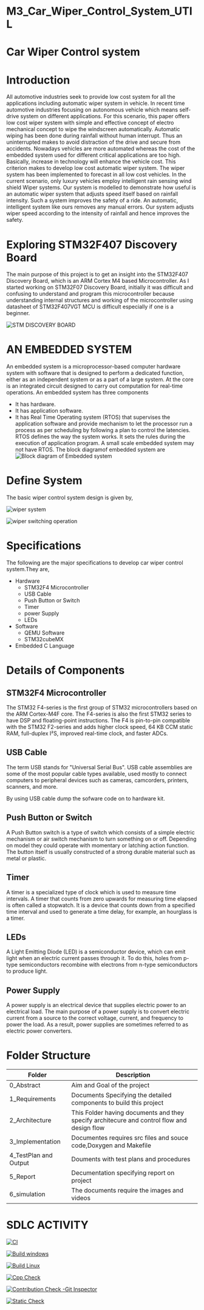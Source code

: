 # M3_Car_Wiper_Control_System_UTIL
# Car Wiper Control system
# Introduction
All automotive industries seek to provide low cost system for
all the applications including automatic wiper system in vehicle.
In recent time automotive industries focusing on autonomous
vehicle which means self-drive system on different applications.
For this scenario, this paper offers low cost wiper system with
simple and effective concept of electro mechanical concept to wipe
the windscreen automatically. Automatic wiping has been done
during rainfall without human interrupt. Thus an uninterrupted
makes to avoid distraction of the drive and secure from accidents.
Nowadays vehicles are more automated whereas the cost of the
embedded system used for different critical applications are too
high. Basically, increase in technology will enhance the vehicle
cost. This criterion makes to develop low cost automatic wiper
system. The wiper system has been implemented to forecast in
all low cost vehicles.
In the current scenario, only luxury vehicles employ intelligent
rain sensing wind shield Wiper systems. Our system is modelled to
demonstrate how useful is an automatic wiper system that adjusts
speed itself based on rainfall intensity. Such a system improves
the safety of a ride.
An automatic, intelligent system like ours removes any manual
errors. Our system adjusts wiper speed according to the intensity
of rainfall and hence improves the safety.

# Exploring STM32F407 Discovery Board
The main purpose of this project is to get an insight into the STM32F407 Discovery Board, which is an ARM Cortex M4 based Microcontroller. As I started working on STM32F07 Discovery Board, initially it was difficult and confusing to understand and program this microcontroller because understanding internal structures and working of the microcontroller using datasheet of STM32F407VGT MCU is difficult especially if one is a beginner.

![STM DISCOVERY BOARD](https://user-images.githubusercontent.com/101034610/168224946-7c8d1b47-29b8-4465-9784-8f1e5c617baa.jpeg)

# AN EMBEDDED SYSTEM
An embedded system is a microprocessor-based computer hardware system with software that is designed to perform a dedicated function, either as an independent system or as a part of a large system. At the core is an integrated circuit designed to carry out computation for real-time operations.
An embedded system has three components

* It has hardware.
* It has application software.
* It has Real Time Operating system (RTOS) that supervises the application software and provide mechanism to let the processor run a process as per scheduling by following a plan to control the latencies. RTOS defines the way the system works. It sets the rules during the execution of application program. A small scale embedded system may not have RTOS.
The block diagramof embedded system are
![Block diagram of Embedded system](https://user-images.githubusercontent.com/101034610/168228130-826125dc-ff05-4578-861b-ed2d4830a86b.jpeg)

# Define System
The basic wiper control system design is given by,

![wiper system](https://user-images.githubusercontent.com/101034610/168254645-8d561770-d0ee-48a3-beb2-e416f53592fc.jpeg)

![wiper switching operation](https://user-images.githubusercontent.com/101034610/168254739-15013070-ab91-45b7-bf6c-30f4c3046756.jpeg)

# Specifications
The following are the major specifications to develop car wiper control system.They are,
* Hardware
     * STM32F4 Microcontroller
     * USB Cable
     * Push Button or Switch
     * Timer
     * power Supply
     * LEDs
* Software
     * QEMU Software
     * STM32cubeMX
* Embedded C Language
# Details of Components
## STM32F4 Microcontroller
The STM32 F4-series is the first group of STM32 microcontrollers based on the ARM Cortex-M4F core. The F4-series is also the first STM32 series to have DSP and floating-point instructions. The F4 is pin-to-pin compatible with the STM32 F2-series and adds higher clock speed, 64 KB CCM static RAM, full-duplex I²S, improved real-time clock, and faster ADCs. 
## USB Cable
The term USB stands for "Universal Serial Bus". USB cable assemblies are some of the most popular cable types available, used mostly to connect computers to peripheral devices such as cameras, camcorders, printers, scanners, and more.

By using USB cable dump the sofware code on to hardware kit.
## Push Button or Switch
A Push Button switch is a type of switch which consists of a simple electric mechanism or air switch mechanism to turn something on or off. Depending on model they could operate with momentary or latching action function. The button itself is usually constructed of a strong durable material such as metal or plastic.
## Timer
A timer is a specialized type of clock which is used to measure time intervals. A timer that counts from zero upwards for measuring time elapsed is often called a stopwatch. It is a device that counts down from a specified time interval and used to generate a time delay, for example, an hourglass is a timer.
## LEDs
A Light Emitting Diode (LED) is a semiconductor device, which can emit light when an electric current passes through it. To do this, holes from p-type semiconductors recombine with electrons from n-type semiconductors to produce light.
## Power Supply
A power supply is an electrical device that supplies electric power to an electrical load. The main purpose of a power supply is to convert electric current from a source to the correct voltage, current, and frequency to power the load. As a result, power supplies are sometimes referred to as electric power converters.

# Folder Structure
|Folder  |Description  |
|--------|-------------|
|0_Abstract|Aim and Goal of the project|
|1_Requirements|Documents Specifying the detailed components to build this project|
|2_Architecture|This Folder having documents and they specify architecure and control flow and design flow|
|3_Implementation|Documentes requires src files and souce code,Doxygen and Makefile|
|4_TestPlan and Output|Douments with test plans and procedures|
|5_Report|Decumentation specifying  report on project|
|6_simulation|The documents require the images and videos|

# SDLC ACTIVITY

[![CI](https://github.com/Ramjitha2368/M3_Car_Wiper_Control_System_UTIL/actions/workflows/CI.yml/badge.svg)](https://github.com/Ramjitha2368/M3_Car_Wiper_Control_System_UTIL/actions/workflows/CI.yml)

[![Build windows](https://github.com/Ramjitha2368/M3_Car_Wiper_Control_System_UTIL/actions/workflows/Build%20Windows.yml/badge.svg)](https://github.com/Ramjitha2368/M3_Car_Wiper_Control_System_UTIL/actions/workflows/Build%20Windows.yml)

[![Build Linux](https://github.com/Ramjitha2368/M3_Car_Wiper_Control_System_UTIL/actions/workflows/Build%20Linux.yml/badge.svg)](https://github.com/Ramjitha2368/M3_Car_Wiper_Control_System_UTIL/actions/workflows/Build%20Linux.yml)

[![Cpp Check](https://github.com/Ramjitha2368/M3_Car_Wiper_Control_System_UTIL/actions/workflows/Cpp%20Check.yml/badge.svg)](https://github.com/Ramjitha2368/M3_Car_Wiper_Control_System_UTIL/actions/workflows/Cpp%20Check.yml)

[![Contribution Check -Git Inspector](https://github.com/Ramjitha2368/M3_Car_Wiper_Control_System_UTIL/actions/workflows/Contribution%20Check%20-Git%20Inspector.yml/badge.svg)](https://github.com/Ramjitha2368/M3_Car_Wiper_Control_System_UTIL/actions/workflows/Contribution%20Check%20-Git%20Inspector.yml)

[![Static Check](https://github.com/Ramjitha2368/M3_Car_Wiper_Control_System_UTIL/actions/workflows/Static%20Check.yml/badge.svg)](https://github.com/Ramjitha2368/M3_Car_Wiper_Control_System_UTIL/actions/workflows/Static%20Check.yml)
                                                                         
